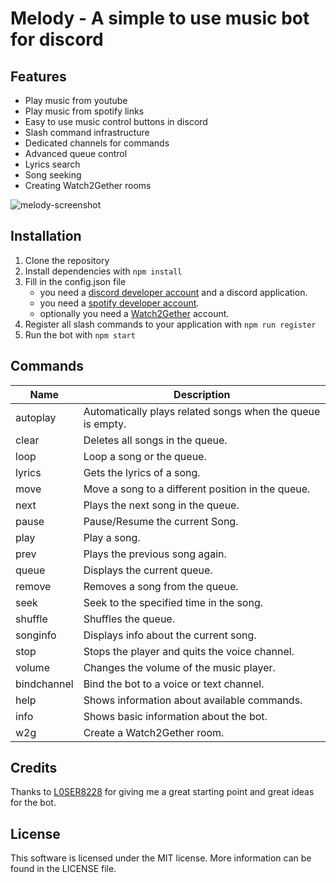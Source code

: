# Melody - A simple to use music bot for discord

## Features
- Play music from youtube
- Play music from spotify links
- Easy to use music control buttons in discord
- Slash command infrastructure
- Dedicated channels for commands
- Advanced queue control
- Lyrics search
- Song seeking
- Creating Watch2Gether rooms

![melody-screenshot](https://user-images.githubusercontent.com/71983360/169713398-4b1f91a9-bb32-463b-a4f2-d09baf6934ba.png)

## Installation

1. Clone the repository
2. Install dependencies with `npm install`
3. Fill in the config.json file
    - you need a [discord developer account](https://discord.com/login?redirect_to=%2Fdevelopers) and a discord application.
    - you need a [spotify developer account](https://developer.spotify.com/dashboard/applications).
    - optionally you need a [Watch2Gether](https://w2g.tv/auth/sign_up) account.
4. Register all slash commands to your application with `npm run register`
5. Run the bot with `npm start`

## Commands
| Name        | Description 
|-------------|--------------
| autoplay    | Automatically plays related songs when the queue is empty.
| clear       | Deletes all songs in the queue.
| loop        | Loop a song or the queue.
| lyrics      | Gets the lyrics of a song.
| move        | Move a song to a different position in the queue.
| next        | Plays the next song in the queue.
| pause       | Pause/Resume the current Song.
| play        | Play a song.
| prev        | Plays the previous song again.
| queue       | Displays the current queue.
| remove      | Removes a song from the queue.
| seek        | Seek to the specified time in the song.
| shuffle     | Shuffles the queue.
| songinfo    | Displays info about the current song.
| stop        | Stops the player and quits the voice channel.
| volume      | Changes the volume of the music player.
| bindchannel | Bind the bot to a voice or text channel.
| help        | Shows information about available commands.
| info        | Shows basic information about the bot.
| w2g         | Create a Watch2Gether room.

## Credits
Thanks to [L0SER8228](https://github.com/L0SER8228) for giving me a great starting point and great ideas for the bot.

## License
This software is licensed under the MIT license. More information can be found in the LICENSE file.
